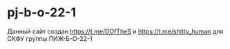 # pj-b-o-22-1

Данный сайт создан https://t.me/DOfTheS и https://t.me/shitty_human для СКФУ группы ПИЖ-Б-О-22-1
